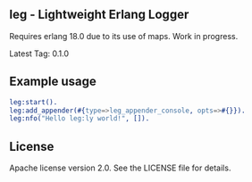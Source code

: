 ## leg - Lightweight Erlang Logger

Requires erlang 18.0 due to its use of maps. Work in progress.

Latest Tag: 0.1.0


## Example usage

```erlang
leg:start().
leg:add_appender(#{type=>leg_appender_console, opts=>#{}}).
leg:nfo("Hello leg:ly world!", []).
```

## License

Apache license version 2.0. See the LICENSE file for details.
